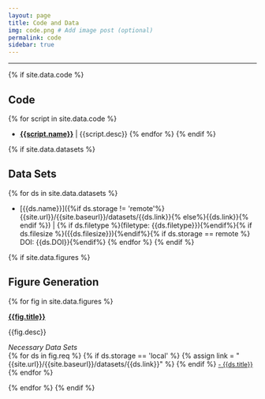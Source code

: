 ```yaml
---
layout: page
title: Code and Data
img: code.png # Add image post (optional)
permalink: code
sidebar: true
---
```


---

{% if site.data.code %}
## Code
{% for script in site.data.code %}
* [**{{script.name}}**]({{site.url}}/{{site.baseurl}}/software/{{script.name}})
  \| {{script.desc}}
{% endfor %}
{% endif %}

{% if site.data.datasets %}
## Data Sets
{% for ds in site.data.datasets %}
* [{{ds.name}}]({%if ds.storage !=
  'remote'%}{{site.url}}/{{site.baseurl}}/datasets/{{ds.link}}{%
  else%}{{ds.link}}{% endif %}) \| {% if ds.filetype %}(filetype:
  {{ds.filetype}}){%endif%}{% if ds.filesize %}({{ds.filesize}}){%endif%}{%
  if ds.storage == remote %} DOI: {{ds.DOI}}{%endif%}
{% endfor %}
{% endif %}

{% if site.data.figures %}
## Figure Generation

{% for fig in site.data.figures %}
<article class="post">

<a class="post-thumbnail" style="background-image: url({{site.url}}/{{site.baseurl}}/assets/img/{{fig.pic}})" href="{{site.baseurl}}/figures/{{fig.pdf}}"> </a>

<div class="post-content">
<b class="post-title"><a href="{{site.url}}/{{site.baseurl}}/software/{{fig.filename}}">{{fig.title}}</a></b>
<p> {{fig.desc}}</p>

<i>Necessary Data Sets </i><br/>
{% for ds in fig.req %}
{% if ds.storage == 'local' %}
{% assign link = "{{site.url}}/{{site.baseurl}}/datasets/{{ds.link}}" %}
{% endif %}
<a style="font-size: 0.9em;" href="{{link}}"> - {{ds.title}} </a><br/>
{% endfor %}
</div>
</article>
{% endfor %}
{% endif %}